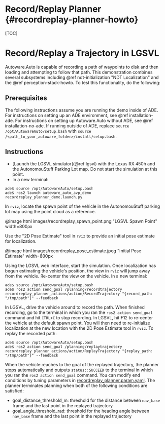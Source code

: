 Record/Replay Planner {#recordreplay-planner-howto}
=====================

[TOC]

# Record/Replay a Trajectory in LGSVL

Autoware.Auto is capable of recording a path of waypoints to disk and then loading and attempting to follow that path.
This demonstration combines several subsystems including @ref ndt-initialization "NDT Localization" and the @ref perception-stack-howto.
To test this functionality, do the following:

## Prerequisites

The following instructions assume you are running the demo inside of ADE.
For instructions on setting up an ADE environment, see @ref installation-ade.
For instructions on setting up Autoware.Auto without ADE, see @ref installation-no-ade.
If running outside of ADE, replace `source /opt/AutowareAuto/setup.bash` with `source /<path_to_your_autoware_folder>/install/setup.bash`.

## Instructions

- [Launch the LGSVL simulator](@ref lgsvl) with the Lexus RX 450h and the AutonomouStuff Parking Lot map. Do not start the simulation at this point.
- In a new terminal:
```{bash}
ade$ source /opt/AutowareAuto/setup.bash
ade$ ros2 launch autoware_auto_avp_demo recordreplay_planner_demo.launch.py
```

In `rviz`, locate the spawn point of the vehicle in the AutonomouStuff parking lot map using the point cloud as a reference.

@image html images/recordreplay_spawn_point.png "LGSVL Spawn Point" width=800px

Use the "2D Pose Estimate" tool in `rviz` to provide an initial pose estimate for localization.

@image html images/recordreplay_pose_estimate.jpeg "Initial Pose Estimate" width=800px

Using the LGSVL web interface, start the simulation.
Once localization has begun estimating the vehicle's position, the view in `rviz` will jump away from the vehicle. Re-center the view on the vehicle.
In a new terminal:

```{bash}
ade$ source /opt/AutowareAuto/setup.bash
ade$ ros2 action send_goal /planning/recordtrajectory recordreplay_planner_actions/action/RecordTrajectory "{record_path: "/tmp/path"}" --feedback
```

In LGSVL, drive the vehicle around to record the path.
When finished recording, go to the terminal in which you ran the `ros2 action send_goal` command and hit `CTRL+C` to stop recording.
In LGSVL, hit F12 to re-center the vehicle at the default spawn point.
You will then need to re-initialize localization at the new location with the 2D Pose Estimate tool in `rviz`.
To replay the recorded path:

```{bash}
ade$ source /opt/AutowareAuto/setup.bash
ade$ ros2 action send_goal /planning/replaytrajectory recordreplay_planner_actions/action/ReplayTrajectory "{replay_path: "/tmp/path"}" --feedback
```

When the vehicle reaches to the goal of the replayed trajectory, the planner stops automatically and outputs `status::SUCCEED` to the terminal in which you ran the `ros2 action send_goal` command.
You can modify end conditions by tuning parameters in [recordreplay_planner.param.yaml](src/tools/autoware_auto_avp_demo/param/recordreplay_planner.param.yaml). The planner terminates planning when both of the following conditions are satisfied:
* goal_distance_threshold_m: threshold for the distance between `nav_base` frame and the last point in the replayed trajectory
* goal_angle_threshold_rad: threshold for the heading angle between `nav_base` frame and the last point in the replayed trajectory
